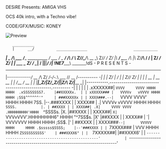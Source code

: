 DESiRE Presents: AMIGA VHS

OCS 40k intro, with a Techno vibe!

CODE/GFX/MUSIC: KONEY

![Preview](https://github.com/KONEY/vhs_fx_amiga/blob/master/MATERIALS/AMIGA_VHS_PREVIEW.png)


       __________
       |      __/          ______________                     ___________
_______| _    /____________\     ___    /______ __________  _/   ___    /
\_    ___/   /_\    ______/ \    Z/____/_\____/_\    __   \_\    Z/____/
 /    Z/      |_\   ____/__ _\______    /_\    |_\   Z/____/_\   ____/____
/             |     Z/     _/    Z/     |      |   ___    \_     Z/     _/
\_____________|__   /      |____________|______|___\/      /____________|
            !NE7____________\                       \_______!dS
                             - P R E S E N T S -
 _____________ ________ _____ _____ __ _ __________ ________ __________ _
|------------_/   __  /_\   Z/   _/-\/-._\  ___   //   __  /_---------- -|
|            |    Z/   |    /    |     |    Z/___/_    Z/   |            |
|            |    __   |  __ __  |     |  /___   _/    __   |            |
|____________|____Z/___|__Z/_Z/__|_____|____Z/___\ ____Z/___|__________ _|
|-----------.------------------------------------------------.--------- -|
|           |                                                |           |
|  .xXXXXX##|  `VVVV     VVVV HHHH     HHHH  .xSSSSSSSS7.    |##XXXXXx.  |
| xXXXXX### |   VVVVv   vVVVV HHHH     HHHH ;SS$^^^^^^'"     | ###XXXXXx |
| XXXX###.--|   `VVVV   VVVV' HHHH     HHHH 7SS.             |--.###XXXX |
| XXXX## | .|    VVVVv vVVVV  HHHH     HHHH `SSSS.           |. | ##XXXX |
| XXXX##| .X|     VVVV VVVV .HHHHHHHHH'HHHH  `^SSSSs.        |X. |##XXXX |
| XXXX##| `X|     `VVVvVVV'.HHHHHHHH6" HHHH     "^7SS$s.     |X' |##XXXX |
| XXXX## | `|      VVVVVVV    HHHH     HHHH         ;SS$.    |' | ##XXXX |
| XXXX###`--|       VVVVV     HHHH     HHHH .$sssss$SSSS;    |--'###XXXX |
| `7XXXX### |        VVV      HHHH     HHHH `ZSSSSSSSSSS'    | ###XXXX6" |
|  `7XXXXX##|                                                |##XXXX6'   |
|           `------------------------------------------------'           |
`------------------------------------------------------------------------'
